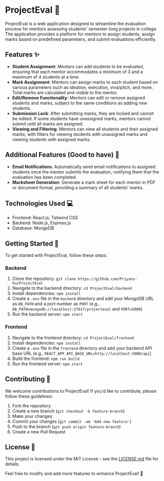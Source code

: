 # ProjectEval 🚀

ProjectEval is a web application designed to streamline the evaluation process for mentors assessing students' semester-long projects in college. The application provides a platform for mentors to assign students, assign marks based on predefined parameters, and submit evaluations efficiently.

## Features ✨

- **Student Assignment**: Mentors can add students to be evaluated, ensuring that each mentor accommodates a minimum of 3 and a maximum of 4 students at a time.
- **Mark Assignment**: Mentors can assign marks to each student based on various parameters such as ideation, execution, viva/pitch, and more. Total marks are calculated and visible to the mentor.
- **Edit/Remove Functionality**: Mentors can edit or remove assigned students and marks, subject to the same conditions as adding new students.
- **Submission Lock**: After submitting marks, they are locked and cannot be edited. If some students have unassigned marks, mentors cannot submit until all marks are assigned.
- **Viewing and Filtering**: Mentors can view all students and their assigned marks, with filters for viewing students with unassigned marks and viewing students with assigned marks.

## Additional Features (Good to have) 🌟

- **Email Notifications**: Automatically send email notifications to assigned students once the mentor submits the evaluation, notifying them that the evaluation has been completed.
- **Marksheet Generation**: Generate a mark sheet for each mentor in PDF or document format, providing a summary of all students' marks.

## Technologies Used 💻

- Frontend: React.js, Tailwind CSS
- Backend: Node.js, Express.js
- Database: MongoDB

## Getting Started 🚀

To get started with ProjectEval, follow these steps:

### Backend

1. Clone the repository: `git clone https://github.com/Priyans-hu/ProjectEval`
2. Navigate to the backend directory: `cd ProjectEval/backend`
3. Install dependencies: `npm install`
4. Create a `.env` file in the `backend` directory and add your MongoDB URL as `DB_PATH` and a port number as `PORT` (e.g., `DB_PATH=mongodb://localhost:27017/projecteval` and `PORT=5000`)
5. Run the backend server: `npm start`

### Frontend

1. Navigate to the frontend directory: `cd ProjectEval/frontend`
2. Install dependencies: `npm install`
3. Create a `.env` file in the `frontend` directory and add your backend API base URL (e.g., `REACT_APP_API_BASE_URL=http://localhost:5000/api`)
4. Build the frontend: `npm run build`
5. Run the frontend server: `npm start`

## Contributing 🤝

We welcome contributions to ProjectEval! If you'd like to contribute, please follow these guidelines:

1. Fork the repository
2. Create a new branch (`git checkout -b feature-branch`)
3. Make your changes
4. Commit your changes (`git commit -am 'Add new feature'`)
5. Push to the branch (`git push origin feature-branch`)
6. Create a new Pull Request

## License 📝

This project is licensed under the MIT License - see the [LICENSE.md](LICENSE.md) file for details.

Feel free to modify and add more features to enhance ProjectEval! 🌈